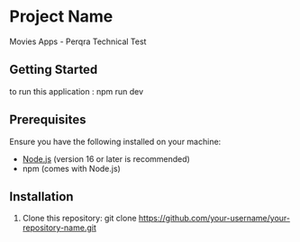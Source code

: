 # Project Name

Movies Apps - Perqra Technical Test


## Getting Started

to run this application : npm run dev

## Prerequisites

Ensure you have the following installed on your machine:
- [Node.js](https://nodejs.org/) (version 16 or later is recommended)
- npm (comes with Node.js)

## Installation

1. Clone this repository:
   git clone https://github.com/your-username/your-repository-name.git
